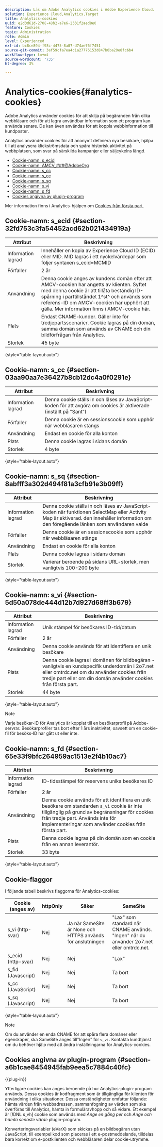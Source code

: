 ```yaml
---
description: Läs om Adobe Analytics cookies i Adobe Experience Cloud.
solution: Experience Cloud,Analytics,Target
title: Analytics-cookies
uuid: e2d3d61d-2708-48b2-a7e6-2331f2aed8e0
feature: Cookies
topic: Administration
role: Admin
level: Experienced
exl-id: bc8ce894-f98c-4475-8a07-d74ae76f7451
source-git-commit: 3ef59cfa7ea4c1a27776153d847b0ba20e8fc6b4
workflow-type: tm+mt
source-wordcount: '735'
ht-degree: 3%

---
```


# Analytics-cookies{#analytics-cookies}

Adobe Analytics använder cookies för att skilja på begäranden från olika webbläsare och för att lagra användbar information som ett program kan använda senare. De kan även användas för att koppla webbinformation till kundposter.

Analytics använder cookies för att anonymt definiera nya besökare, hjälpa till att analysera klickströmsdata och spåra historisk aktivitet på webbplatsen, som svar på särskilda kampanjer eller säljcykelns längd.

* [Cookie-namn: s_ecid](cookies-mc.md#section-32fd753c3fa54452acd62b021434919a)
* [Cookie-namn: AMCV_###@AdobeOrg](cookies-mc.md#section-a12aa2a9296940ae82d8921b381b8fb0)
* [Cookie-namn: s_cc](cookies-analytics.md#section-03aa90aa7e36427b8cb12dc4a0f0291e)
* [Cookie-namn: s_cc](cookies-analytics.md#section-03aa90aa7e36427b8cb12dc4a0f0291e)
* [Cookie-namn: s_sq](cookies-analytics.md#section-8abfff3a302d494f81a3cfb91e3b09ff)
* [Cookie-namn: s_vi](cookies-analytics.md#section-5d50a078de444d12b7d927d68ff3b679)
* [Cookie-namn: s_fd](cookies-analytics.md#section-65e33f9bfc264959ac1513e2f4b10ac7)
* [Cookies angivna av plugin-program](cookies-analytics.md#section-a6b1cae8454945fab9eea5c7884c40fc)

Mer information finns i Analytics-hjälpen om [Cookies från första part](cookies-first-party.md).

## Cookie-namn: s_ecid {#section-32fd753c3fa54452acd62b021434919a}

| Attribut | Beskrivning |
|--- |--- |
| Information lagrad | Innehåller en kopia av Experience Cloud ID (ECID) eller MID. MID lagras i ett nyckelvärdepar som följer syntaxen s_ecid=MCMID | `<ECID>` |
| Förfaller | 2 år |
| Användning | Denna cookie anges av kundens domän efter att AMCV-cookien har angetts av klienten. Syftet med denna cookie är att tillåta beständig ID-spårning i parttillståndet 1^st^ och används som referens-ID om AMCV-cookien har upphört att gälla. Mer information finns i AMCV-cookie här. |
| Plats | Endast CNAME-kunder. Gäller inte för tredjepartsscenarier. Cookie lagras på din domän, samma domän som används av CNAME och din bildförfrågan från Analytics. |
| Storlek | 45 byte |

{style="table-layout:auto"}

## Cookie-namn: s_cc {#section-03aa90aa7e36427b8cb12dc4a0f0291e}

| Attribut | Beskrivning |
|--- |--- |
| Information lagrad | Denna cookie ställs in och läses av JavaScript-koden för att avgöra om cookies är aktiverade (inställt på &quot;Sant&quot;) |
| Förfaller | Denna cookie är en sessionscookie som upphör när webbläsaren stängs |
| Användning | Endast en cookie för alla konton |
| Plats | Denna cookie lagras i sidans domän |
| Storlek | 4 byte |

{style="table-layout:auto"}

## Cookie-namn: s_sq {#section-8abfff3a302d494f81a3cfb91e3b09ff}

| Attribut | Beskrivning |
|--- |--- |
| Information lagrad | Denna cookie ställs in och läses av JavaScript-koden när funktionen SelectMap eller Activity Map är aktiverad. den innehåller information om den föregående länken som användaren valde |
| Förfaller | Denna cookie är en sessionscookie som upphör när webbläsaren stängs |
| Användning | Endast en cookie för alla konton |
| Plats | Denna cookie lagras i sidans domän |
| Storlek | Varierar beroende på sidans URL-storlek, men vanligtvis 100-200 byte |

{style="table-layout:auto"}

## Cookie-namn: s_vi {#section-5d50a078de444d12b7d927d68ff3b679}

| Attribut | Beskrivning |
|--- |--- |
| Information lagrad | Unik stämpel för besökares ID-tid/datum |
| Förfaller | 2 år |
| Användning | Denna cookie används för att identifiera en unik besökare |
| Plats | Denna cookie lagras i domänen för bildbegäran - vanligtvis en kundspecifik underdomän i 2o7.net eller omtrdc.net om du använder cookies från tredje part eller om din domän använder cookies från första part. |
| Storlek | 44 byte |

{style="table-layout:auto"}

>[!NOTE]
>
>Varje besökar-ID för Analytics är kopplat till en besökarprofil på Adobe-servrar. Besökarprofiler tas bort efter 1 års inaktivitet, oavsett om en cookie-fil för besöks-ID har gått ut eller inte.

## Cookie-namn: s_fd {#section-65e33f9bfc264959ac1513e2f4b10ac7}

| Attribut | Beskrivning |
|--- |--- |
| Information lagrad | ID-tidsstämpel för reservens unika besökares ID |
| Förfaller | 2 år |
| Användning | Denna cookie används för att identifiera en unik besökare om standarden  `s_vi` cookie är inte tillgänglig på grund av begränsningar för cookies från tredje part. Används inte för implementeringar som använder cookies från första part. |
| Plats | Denna cookie lagras på din domän som en cookie från en annan leverantör. |
| Storlek | 33 byte |

{style="table-layout:auto"}

## Cookie-flaggor

I följande tabell beskrivs flaggorna för Analytics-cookies:

| Cookie (anges av) | httpOnly | Säker | SameSite |
|--- |--- |--- |--- |
| s_vi (http-svar) | Nej | Ja när SameSite är None och HTTPS används för anslutningen | &quot;Lax&quot; som standard när CNAME används. &quot;Ingen&quot; när du använder 2o7.net eller omtrdc.net. |
| s_ecid (http-svar) | Nej | Nej | &quot;Lax&quot; |
| s_fid (Javascript) | Nej | Nej | Ta bort |
| s_cc (JavaScript) | Nej | Nej | Ta bort |
| s_sq (Javascript) | Nej | Nej | Ta bort |

{style="table-layout:auto"}

>[!NOTE]
>
>Om du använder en enda CNAME för att spåra flera domäner eller egenskaper, ska SameSite anges till&quot;Ingen&quot; för `s_vi`. Kontakta kundtjänst om du behöver hjälp med att ändra inställningarna för Analytics-cookies.

## Cookies angivna av plugin-program {#section-a6b1cae8454945fab9eea5c7884c40fc}

{{plug-in}}

Ytterligare cookies kan anges beroende på hur Analytics-plugin-program används. Dessa cookies är kodfragment som är tillgängliga för klienten för användning i olika situationer. Dessa omständigheter omfattar följande: hämta värden från webbadressen, sammanfogning av värden som ska överföras till Analytics, hämta in formuläravhopp och så vidare. Ett exempel är [!DNL s_vh] cookie som används med *Ange en gång per* och *Ange och hämta senaste värde* plugin-program.

Konverteringsvariabler (eVarX) som skickas på en bildbegäran utan JavaScript, till exempel kod som placeras i ett e-postmeddelande, tilldelas bara korrekt om e-postklienten och webbläsaren delar cookie-utrymme.

